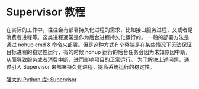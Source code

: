# Supervisor 教程

<show-structure depth="3"/>

在实际的工作中，往往会有部署持久化进程的需求，比如接口服务进程，又或者是消费者进程等。这类进程通常是作为后台进程持久化运行的。
一般的部署方法是通过 nohup cmd & 命令来部署。但是这种方式有个弊端是在某些情况下无法保证目标进程的稳定性运行，有的时候 nohup 运行的后台任务会因为未知原因中断，从而导致服务或者消费中断，进而影响项目的正常运行。
为了解决上述问题，通过引入 Supervisor 来部署持久化进程，提高系统运行的稳定性。


<seealso>
<category ref="ref_docs">
    <a href="https://mp.weixin.qq.com/s/5kwZbmE3Ouxx1qFCHjVGYw">强大的 Python 库: Supervisor</a>
</category>
<category ref="ref_github">
</category>
<category ref="ref_issues">
</category>
<category ref="ref_hf">
</category>
<category ref="ref_ms">
</category>
</seealso>

